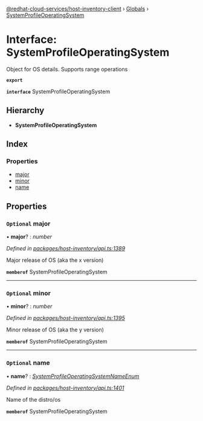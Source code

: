 [@redhat-cloud-services/host-inventory-client](../README.md) › [Globals](../globals.md) › [SystemProfileOperatingSystem](systemprofileoperatingsystem.md)

# Interface: SystemProfileOperatingSystem

Object for OS details. Supports range operations

**`export`** 

**`interface`** SystemProfileOperatingSystem

## Hierarchy

* **SystemProfileOperatingSystem**

## Index

### Properties

* [major](systemprofileoperatingsystem.md#optional-major)
* [minor](systemprofileoperatingsystem.md#optional-minor)
* [name](systemprofileoperatingsystem.md#optional-name)

## Properties

### `Optional` major

• **major**? : *number*

*Defined in [packages/host-inventory/api.ts:1389](https://github.com/fhlavac/javascript-clients/blob/master/packages/host-inventory/api.ts#L1389)*

Major release of OS (aka the x version)

**`memberof`** SystemProfileOperatingSystem

___

### `Optional` minor

• **minor**? : *number*

*Defined in [packages/host-inventory/api.ts:1395](https://github.com/fhlavac/javascript-clients/blob/master/packages/host-inventory/api.ts#L1395)*

Minor release of OS (aka the y version)

**`memberof`** SystemProfileOperatingSystem

___

### `Optional` name

• **name**? : *[SystemProfileOperatingSystemNameEnum](../enums/systemprofileoperatingsystemnameenum.md)*

*Defined in [packages/host-inventory/api.ts:1401](https://github.com/fhlavac/javascript-clients/blob/master/packages/host-inventory/api.ts#L1401)*

Name of the distro/os

**`memberof`** SystemProfileOperatingSystem
